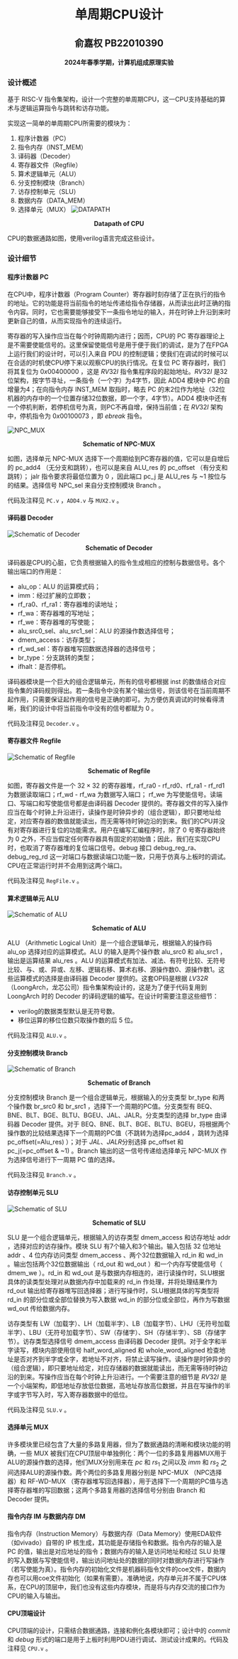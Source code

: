 # <center> 单周期CPU设计 </center>
## <center> 俞嘉权 PB22010390 </center>
#### <center> 2024年春季学期，计算机组成原理实验 </center>

### 设计概述

基于 RISC-V 指令集架构，设计一个完整的单周期CPU，这一CPU支持基础的算术与逻辑运算指令与跳转和访存功能。

实现这一简单的单周期CPU所需要的模块为：
1. 程序计数器（PC）
2. 指令内存（INST_MEM）
3. 译码器（Decoder）
4. 寄存器文件（Regfile）
5. 算术逻辑单元（ALU）
6. 分支控制模块（Branch）
7. 访存控制单元（SLU）
8. 数据内存（DATA_MEM）
9. 选择单元（MUX）
![DATAPATH](SingleCycleCPU.png "Datapath of CPU")
<center>  <b>Datapath of CPU</b>  </center>

CPU的数据通路如图，使用verilog语言完成这些设计。

### 设计细节

#### 程序计数器 PC

在CPU中，程序计数器（Program Counter）寄存器时刻存储了正在执行的指令的地址。它的功能是将当前指令的地址传递给指令存储器，从而读出此时正确的指令内容。同时，它也需要能够接受下一条指令地址的输入，并在时钟上升沿到来时更新自己的值，从而实现指令的连续运行。

寄存器的写入操作应当在每个时钟周期内进行；因而，CPU的 PC 寄存器理论上是不需要使能信号的。这里保留使能信号是用于便于我们的调试，是为了在FPGA上运行我们的设计时，可以引入来自 PDU 的控制逻辑；使我们在调试的时候可以在合适的时机使CPU停下来以观察CPU的执行情况。在复位 PC 寄存器时，我们将其复位为 $0x00400000$ ，这是 $RV32I$ 指令集程序段的起始地址。$RV32I$ 是32位架构，按字节寻址，一条指令（一个字）为4字节，因此 ADD4 模块中 PC 的自增量为4；在向指令内存 INST_MEM 取指时，略去 PC 的末2位作为地址（32位机器的内存中的一个位置存储32位数据，即一个字，4字节）。ADD4 模块中还有一个停机判断，若停机信号为真，则PC不再自增，保持当前值；在 $RV32I$ 架构中，停机指令为 $0x00100073$ ，即 $ebreak$ 指令。

![NPC_MUX](npc_mux_struc.png "Schematic of NPC-MUX")
<center>  <b>Schematic of NPC-MUX</b>  </center>

如图，选择单元 NPC-MUX 选择下一个周期给到PC寄存器的值，它可以是自增后的 pc_add4 （无分支和跳转），也可以是来自 ALU_res 的 pc_offset （有分支和跳转）； jalr 指令要求将最低位置为 $0$ ，因此端口 pc_j 是 ALU_res 与 ~1 按位与的结果。选择信号 NPC_sel 来自分支控制模块 Branch 。

代码及注释见 `PC.v` ，`ADD4.v` 与 `MUX2.v` 。

#### 译码器 Decoder

![Schematic of Decoder](decode_struc.png "Schematic of Decoder")
<center>  <b>Schematic of Decoder</b>  </center>

译码器是CPU的心脏，它负责根据输入的指令生成相应的控制与数据信号。各个输出端口的作用是：
- alu_op：ALU 的运算模式码；
- imm：经过扩展的立即数；
- rf_ra0、rf_ra1：寄存器堆的读地址；
- rf_wa：寄存器堆的写地址；
- rf_we：寄存器堆的写使能；
- alu_src0_sel、alu_src1_sel：ALU 的源操作数选择信号；
- dmem_access：访存类型；
- rf_wd_sel：寄存器堆写回数据选择器的选择信号；
- br_type：分支跳转的类型；
- ifhalt：是否停机。

译码器模块是一个巨大的组合逻辑单元，所有的信号都根据 inst 的数值结合对应指令集的译码规则得出。若一条指令中没有某个输出信号，则该信号在当前周期不起作用，只需要保证起作用的信号是正确的即可。为方便仿真调试的时候看得清晰，我们的设计中将当前指令中没有的信号都赋为 $0$ 。

代码及注释见 `Decoder.v` 。
#### 寄存器文件 Regfile

![Schematic of Regfile](rf_struc.png "Schematic of Regfile")
<center>  <b>Schematic of Regfile</b>  </center>

如图，寄存器文件是一个 $32 \times 32$ 的寄存器堆，rf_ra0 - rf_rd0、rf_ra1 - rf_rd1 为数据读取端口；rf_wd - rf_wa 为数据写入端口； rf_we 为写使能信号。读端口、写端口和写使能信号都是由译码器 Decoder 提供的。寄存器文件的写入操作应当在每个时钟上升沿进行，读操作是时钟异步的（组合逻辑），即只要地址给定，对应寄存器的数值就能读出，而无需等待时钟边沿的到来。我们的CPU并没有对寄存器进行复位的功能需求。用户在编写汇编程序时，除了 $0$ 号寄存器始终为 $0$ 之外，不应当假定任何寄存器具有固定的初始值；因此，我们在实现CPU时，也取消了寄存器堆的复位端口信号。debug 接口 debug_reg_ra、debug_reg_rd 这一对端口与数据读端口功能一致，只用于仿真与上板时的调试。CPU在正常运行时并不会用到这两个端口。

代码及注释见 `RegFile.v` 。

#### 算术逻辑单元 ALU

![Schematic of ALU](alu_struc.png "Schematic of ALU")
<center>  <b>Schematic of ALU</b>  </center>

ALU （Arithmetic Logical Unit）是一个组合逻辑单元，根据输入的操作码 alu_op 选择对应的运算模式。ALU 的输入是两个操作数 alu_src0 和 alu_src1 ，输出是运算结果 alu_res 。ALU 的运算模式有加法、减法、有符号比较、无符号比较、与、或、异或、左移、逻辑右移、算术右移、源操作数0、源操作数1。这些运算模式的选择是由译码器 Decoder 提供的。这套OP码是根据 $LV32R$ （LoongArch，龙芯公司）指令集架构设计的，这是为了便于代码复用到 LoongArch 时的 Decoder 的译码逻辑的编写。在设计时需要注意这些细节：
- verilog的数据类型默认是无符号数。
- 移位运算的移位位数只取操作数的后 $5$ 位。

代码及注释见 `ALU.v` 。

#### 分支控制模块 Brancb

![Schematic of Branch](branch_struc.png "Schematic of Branch")
<center>  <b>Schematic of Branch</b>  </center>

分支控制模块 Branch 是一个组合逻辑单元，根据输入的分支类型 br_type 和两个操作数 br_src0 和 br_src1 ，选择下一个周期的PC值。分支类型有 BEQ、BNE、BLT、BGE、BLTU、BGEU、JAL、JALR。分支类型的选择 br_type 由译码器 Decoder 提供。对于 BEQ、BNE、BLT、BGE、BLTU、BGEU，将根据两个操作数的比较结果选择下一个周期的PC值（不跳转为选择pc_add4 ，跳转为选择 pc_offset(=Alu_res) ）；对于 $JAL$、$JALR$分别选择 pc_offset 和 pc_j(=pc_offset & ~1) 。Branch 输出的这一信号传递给选择单元 NPC-MUX 作为选择信号进行下一周期 PC 值的选择。

代码及注释见 `Branch.v` 。

#### 访存控制单元 SLU

![Schematic of SLU](slu_struc.png "Schematic of SLU")
<center>  <b>Schematic of SLU</b>  </center>

SLU 是一个组合逻辑单元，根据输入的访存类型 dmem_access 和访存地址 addr ，选择对应的访存操作。模块 SLU 有7个输入和3个输出。输入包括 32  位地址 addr 、4 位内存访问类型 dmem_access 、两个32位数据输入 rd_in 和 wd_in 。输出包括两个32位数据输出（ rd_out 和 wd_out ）和一个内存写使能信号（ dmem_we ）。rd_in 和 wd_out 是与数据内存相连的，进行读操作时，SLU根据具体的读类型处理对从数据内存中加载来的 rd_in 作处理，并将处理结果作为 rd_out 输出给寄存器堆写回选择器；进行写操作时，SLU根据具体的写类型将 rd_in 的部分位或全部位替换为写入数据 wd_in 的部分位或全部位，再作为写数据 wd_out 传给数据内存。

访存类型有 LW（加载字）、LH（加载半字）、LB（加载字节）、LHU（无符号加载半字）、LBU（无符号加载字节）、SW（存储字）、SH（存储半字）、SB（存储字节）。访存类型选择信号 dmem_access 由译码器 Decoder 提供。对于全字和半字读写，模块内部使用信号 half_word_aligned 和 whole_word_aligned 检查地址是否对齐到半字或全字，若地址不对齐，将禁止读写操作。读操作是时钟异步的（组合逻辑），即只要地址给定，对应存储器的数据就能读出，而无需等待时钟边沿的到来。写操作应当在每个时钟上升沿进行。一个需要注意的细节是 $RV32I$ 是一个小端架构，即低地址存放低位数据，高地址存放高位数据，并且在写操作的半字或字节写入时，写入寄存器数据中的低位。

代码及注释见 `SLU.v` 。

#### 选择单元 MUX

许多模块里已经包含了大量的多路复用器，但为了数据通路的清晰和模块功能的明确，一些 MUX 被我们在CPU顶层中单独例化：两个一位的多路复用器MUX用于ALU的源操作数的选择，他们MUX分别用来在 $pc$ 和 $rs_1$ 之间以及 $imm$ 和 $rs_2$ 之间选择ALU的源操作数。两个两位的多路复用器分别是 NPC-MUX （NPC选择器）和 RF-WD-MUX （寄存器堆写回选择器），用于选择下一个周期的PC值与选择寄存器堆的写回数据；这两个多路复用器的选择信号分别由 Branch 和 Decoder 提供。

#### 指令内存 IM 与数据内存 DM
指令内存（Instruction Memory）与数据内存（Data Memory）使用EDA软件（如vivado）自带的 IP 核生成，其功能是存储指令和数据。指令内存的输入是 PC 的值，输出是对应地址的指令；数据内存的输入是访问地址和经过 SLU 处理的写入数据与写使能信号，输出访问地址处的数据的同时对数据内存进行写操作（若写使能为真）。指令内存的初始化文件是机器码指令文件的coe文件，数据内存也可以用coe文件初始化（如果有需要）。准确地说，内存单元并不属于CPU体系，在CPU的顶层中，我们也没有这些内存模块，而是将与内存交流的接口作为CPU的输入与输出。

#### CPU顶端设计

CPU顶端的设计，只需结合数据通路，连接和例化各模块即可；设计中的 $commit$ 和 $debug$ 形式的端口是用于上板时利用PDU进行调试、测试设计成果的。代码及注释见 `CPU.v` 。
